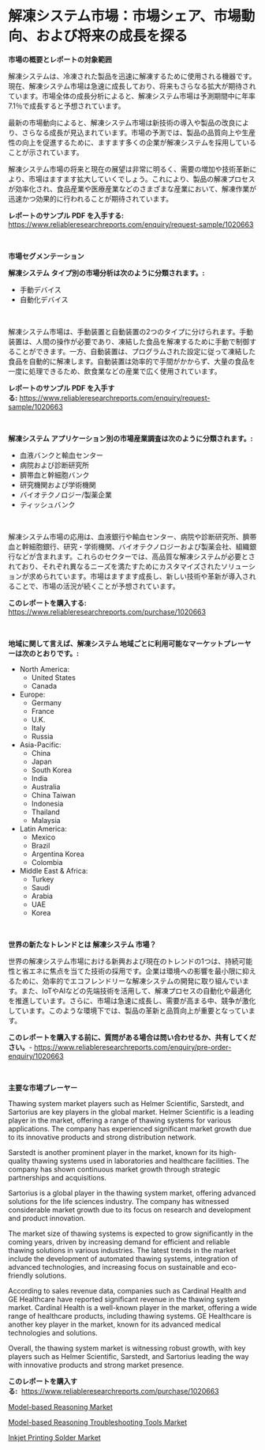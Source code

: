 <p><h1>解凍システム市場：市場シェア、市場動向、および将来の成長を探る</h1></p><p><strong>市場の概要とレポートの対象範囲</strong></p>
<p><p>解凍システムは、冷凍された製品を迅速に解凍するために使用される機器です。現在、解凍システム市場は急速に成長しており、将来もさらなる拡大が期待されています。市場全体の成長分析によると、解凍システム市場は予測期間中に年率7.1％で成長すると予想されています。</p><p>最新の市場動向によると、解凍システム市場は新技術の導入や製品の改良により、さらなる成長が見込まれています。市場の予測では、製品の品質向上や生産性の向上を促進するために、ますます多くの企業が解凍システムを採用していることが示されています。</p><p>解凍システム市場の将来と現在の展望は非常に明るく、需要の増加や技術革新により、市場はますます拡大していくでしょう。これにより、製品の解凍プロセスが効率化され、食品産業や医療産業などのさまざまな産業において、解凍作業が迅速かつ効果的に行われることが期待されています。</p></p>
<p><strong>レポートのサンプル PDF を入手する:</strong> <a href="https://www.reliableresearchreports.com/enquiry/request-sample/1020663">https://www.reliableresearchreports.com/enquiry/request-sample/1020663</a></p>
<p>&nbsp;</p>
<p><strong>市場セグメンテーション</strong></p>
<p><strong>解凍システム タイプ別の市場分析は次のように分類されます。:</strong></p>
<p><ul><li>手動デバイス</li><li>自動化デバイス</li></ul></p>
<p>&nbsp;</p>
<p><p>解凍システム市場は、手動装置と自動装置の2つのタイプに分けられます。手動装置は、人間の操作が必要であり、凍結した食品を解凍するために手動で制御することができます。一方、自動装置は、プログラムされた設定に従って凍結した食品を自動的に解凍します。自動装置は効率的で手間がかからず、大量の食品を一度に処理できるため、飲食業などの産業で広く使用されています。</p></p>
<p><strong>レポートのサンプル PDF を入手する:</strong>&nbsp;<a href="https://www.reliableresearchreports.com/enquiry/request-sample/1020663">https://www.reliableresearchreports.com/enquiry/request-sample/1020663</a></p>
<p>&nbsp;</p>
<p><strong> 解凍システム アプリケーション別の市場産業調査は次のように分類されます。:</strong></p>
<p><ul><li>血液バンクと輸血センター</li><li>病院および診断研究所</li><li>臍帯血と幹細胞バンク</li><li>研究機関および学術機関</li><li>バイオテクノロジー/製薬企業</li><li>ティッシュバンク</li></ul></p>
<p>&nbsp;</p>
<p><p>解凍システム市場の応用は、血液銀行や輸血センター、病院や診断研究所、臍帯血と幹細胞銀行、研究・学術機関、バイオテクノロジーおよび製薬会社、組織銀行などが含まれます。これらのセクターでは、高品質な解凍システムが必要とされており、それぞれ異なるニーズを満たすためにカスタマイズされたソリューションが求められています。市場はますます成長し、新しい技術や革新が導入されることで、市場の活況が続くことが予想されています。</p></p>
<p><strong>このレポートを購入する:</strong>&nbsp; <a href="https://www.reliableresearchreports.com/purchase/1020663">https://www.reliableresearchreports.com/purchase/1020663</a></p>
<p>&nbsp;</p>
<p><strong>地域に関して言えば、解凍システム 地域ごとに利用可能なマーケットプレーヤーは次のとおりです。:</strong></p>
<p><ul>
    <li>
        North America:
        <ul>
            <li>United States</li>
            <li>Canada</li>
        </ul>
    </li>
    <li>
        Europe:
        <ul>
            <li>Germany</li>
            <li>France</li>
            <li>U.K.</li>
            <li>Italy</li>
            <li>Russia</li>
        </ul>
    </li>
    <li>
        Asia-Pacific:
        <ul>
            <li>China</li>
            <li>Japan</li>
            <li>South Korea</li>
            <li>India</li>
            <li>Australia</li>
            <li>China Taiwan</li>
            <li>Indonesia</li>
            <li>Thailand</li>
            <li>Malaysia</li>
        </ul>
    </li>
    <li>
        Latin America:
        <ul>
            <li>Mexico</li>
            <li>Brazil</li>
            <li>Argentina Korea</li>
            <li>Colombia</li>
        </ul>
    </li>
    <li>
        Middle East & Africa:
        <ul>
            <li>Turkey</li>
            <li>Saudi</li>
            <li>Arabia</li>
            <li>UAE</li>
            <li>Korea</li>
        </ul>
    </li>
    </ul></p>
<p>&nbsp;</p>
<p><strong>世界の新たなトレンドとは 解凍システム 市場？</strong></p>
<p><p>世界の解凍システム市場における新興および現在のトレンドの1つは、持続可能性と省エネに焦点を当てた技術の採用です。企業は環境への影響を最小限に抑えるために、効率的でエコフレンドリーな解凍システムの開発に取り組んでいます。また、IoTやAIなどの先端技術を活用して、解凍プロセスの自動化や最適化を推進しています。さらに、市場は急速に成長し、需要が高まる中、競争が激化しています。このような環境下では、製品の革新と品質向上が重要となっています。</p></p>
<p><strong>このレポートを購入する前に、質問がある場合は問い合わせるか、共有してください。</strong>- <a href="https://www.reliableresearchreports.com/enquiry/pre-order-enquiry/1020663">https://www.reliableresearchreports.com/enquiry/pre-order-enquiry/1020663</a></p>
<p>&nbsp;</p>
<p><strong>主要な市場プレーヤー</strong></p>
<p><p>Thawing system market players such as Helmer Scientific, Sarstedt, and Sartorius are key players in the global market. Helmer Scientific is a leading player in the market, offering a range of thawing systems for various applications. The company has experienced significant market growth due to its innovative products and strong distribution network.</p><p>Sarstedt is another prominent player in the market, known for its high-quality thawing systems used in laboratories and healthcare facilities. The company has shown continuous market growth through strategic partnerships and acquisitions.</p><p>Sartorius is a global player in the thawing system market, offering advanced solutions for the life sciences industry. The company has witnessed considerable market growth due to its focus on research and development and product innovation.</p><p>The market size of thawing systems is expected to grow significantly in the coming years, driven by increasing demand for efficient and reliable thawing solutions in various industries. The latest trends in the market include the development of automated thawing systems, integration of advanced technologies, and increasing focus on sustainable and eco-friendly solutions.</p><p>According to sales revenue data, companies such as Cardinal Health and GE Healthcare have reported significant revenue in the thawing system market. Cardinal Health is a well-known player in the market, offering a wide range of healthcare products, including thawing systems. GE Healthcare is another key player in the market, known for its advanced medical technologies and solutions.</p><p>Overall, the thawing system market is witnessing robust growth, with key players such as Helmer Scientific, Sarstedt, and Sartorius leading the way with innovative products and strong market presence.</p></p>
<p><strong>このレポートを購入する:</strong>&nbsp;&nbsp;<a href="https://www.reliableresearchreports.com/purchase/1020663">https://www.reliableresearchreports.com/purchase/1020663</a></p>
<p><p><a href="https://view.publitas.com/reportprime-1/model-based-reasoning-market-size-evaluating-its-market-trends-growth-and-projections-2023-2030/">Model-based Reasoning Market</a></p><p><a href="https://view.publitas.com/reportprime-1/decoding-the-model-based-reasoning-troubleshooting-tools-market-a-deep-dive-into-the-latest-market-trends-market-segmentation-and-competitive-analysis/">Model-based Reasoning Troubleshooting Tools Market</a></p><p><a href="https://view.publitas.com/reportprime-1/inkjet-printing-solder-market-share-market-new-trends-analysis-report-by-type-by-application-by-end-use-by-region-and-segment-forecasts-2023-2030/">Inkjet Printing Solder Market</a></p></p>